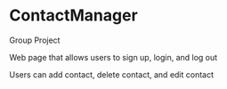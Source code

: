 # ContactManager

Group Project

Web page that allows users to sign up, login, and log out

Users can add contact, delete contact, and edit contact
